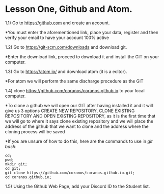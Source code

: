 # Lesson One, Github and Atom.

1.1) Go to https://github.com and create an account.

*You must enter the aforementioned link, place your data, register and then verify your email to have your account 100% active

1.2) Go to https://git-scm.com/downloads and download git.

*Enter the download link, proceed to download it and install the GIT on your computer.

1.3) Go to https://atom.io/ and download atom (it is a editor).

*For atom we will perform the same discharge procedure as the GIT

1.4) clone https://github.com/coranos/coranos.github.io to your local computer.

*To clone a github we will open our GIT after having installed it and it will give us 3 options CREATE NEW REPOSITORY, CLONE EXISTING REPOSITORY AND OPEN EXISTING REPOSITORY, as it is the first time that we will go to where it says clone existing repository and we will place the address of the github that we want to clone and the address where the cloning process will be saved

*If you are unsure of how to do this, here are the commands to use in *git bash*:
```
cd;
pwd;
mkdir git;
cd git;
git clone https://github.com/coranos/coranos.github.io.git;
cd coranos.github.io;
```

1.5) Using the Github Web Page, add your Discord ID to the Student  list.
